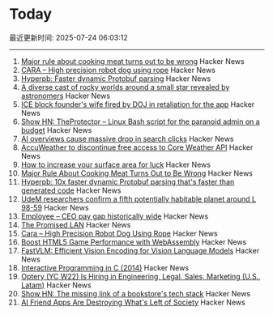 # Today

最近更新时间: 2025-07-24 06:03:12

--- 
1. [Major rule about cooking meat turns out to be wrong](https://www.seriouseats.com/meat-resting-science-11776272) Hacker News
2. [CARA – High precision robot dog using rope](https://www.aaedmusa.com/projects/cara) Hacker News
3. [Hyperpb: Faster dynamic Protobuf parsing](https://buf.build/blog/hyperpb) Hacker News
4. [A diverse cast of rocky worlds around a small star revealed by astronomers](https://nouvelles.umontreal.ca/en/article/2025/07/22/a-udem-team-confirms-a-fifth-potentially-habitable-planet-around-l-98-59-a-red-dwarf-35-l/) Hacker News
5. [ICE block founder's wife fired by DOJ in retaliation for the app](https://www.newsweek.com/iceblock-app-founder-wife-fired-doj-carolyn-feinstein-2102214) Hacker News
6. [Show HN: TheProtector – Linux Bash script for the paranoid admin on a budget](https://github.com/IHATEGIVINGAUSERNAME/theProtector) Hacker News
7. [AI overviews cause massive drop in search clicks](https://arstechnica.com/ai/2025/07/research-shows-google-ai-overviews-reduce-website-clicks-by-almost-half/) Hacker News
8. [AccuWeather to discontinue free access to Core Weather API](https://developer.accuweather.com/new-portal) Hacker News
9. [How to increase your surface area for luck](https://usefulfictions.substack.com/p/how-to-increase-your-surface-area) Hacker News
10. [Major Rule About Cooking Meat Turns Out to Be Wrong](https://www.seriouseats.com/meat-resting-science-11776272) Hacker News
11. [Hyperpb: 10x faster dynamic Protobuf parsing that's faster than generated code](https://buf.build/blog/hyperpb) Hacker News
12. [UdeM researchers confirm a fifth potentially habitable planet around L 98-59](https://nouvelles.umontreal.ca/en/article/2025/07/22/a-udem-team-confirms-a-fifth-potentially-habitable-planet-around-l-98-59-a-red-dwarf-35-l/) Hacker News
13. [Employee – CEO pay gap historically wide](https://www.cnn.com/2025/07/23/business/afl-cio-executive-paywatch-report) Hacker News
14. [The Promised LAN](https://tpl.house/) Hacker News
15. [Cara – High Precision Robot Dog Using Rope](https://www.aaedmusa.com/projects/cara) Hacker News
16. [Boost HTML5 Game Performance with WebAssembly](https://playgama.com/blog/general/boost-html5-game-performance-with-webassembly/) Hacker News
17. [FastVLM: Efficient Vision Encoding for Vision Language Models](https://machinelearning.apple.com/research/fast-vision-language-models) Hacker News
18. [Interactive Programming in C (2014)](https://nullprogram.com/blog/2014/12/23/) Hacker News
19. [Optery (YC W22) Is Hiring in Engineering, Legal, Sales, Marketing (U.S., Latam)](https://www.optery.com/careers/) Hacker News
20. [Show HN: The missing link of a bookstore's tech stack](https://bookhead.net/) Hacker News
21. [AI Friend Apps Are Destroying What's Left of Society](https://www.currentaffairs.org/news/ai-friend-apps-are-destroying-whats-left-of-society) Hacker News
